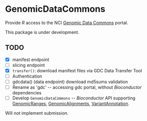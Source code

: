 # GenomicDataCommons

Provide _R_ access to the NCI [Genomic Data Commons][] portal.

This package is under development.

## TODO

- [x] manifest endpoint
- [ ] slicing endpoint
- [x] `transfer()`: download manifest files via GDC Data Transfer Tool
- [ ] Authentication
- [ ] gdcdata() (data endpoint) download md5sums validation
- [ ] Rename as 'gdc' -- accessing gdc portal, without _Bioconductor_
  dependencies
- [ ] Develop `GenomicDataCommons` -- _Bioconductor_ API supporting
  [GenomicRanges][], [GenomicAlignments][], [VariantAnnotation][].

Will not implement submission.

[Genomic Data Commons]: https://gdc-portal.nci.nih.gov/
[GenomicRanges]: https://bioconductor.org/packages/GenomicRanges
[GenomicAlignments]: https://bioconductor.org/packages/GenomicAlignments
[VariantAnnotation]: https://bioconductor.org/packages/VariantAnnotation
